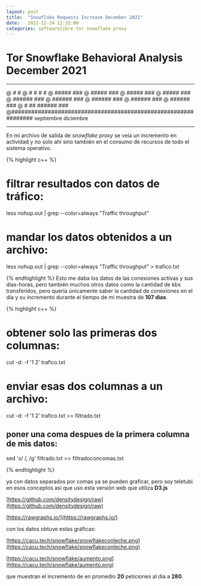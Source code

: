 ```yaml
---
layout: post
title:  "Snowflake Requests Increase December 2021"
date:   2021-12-24 12:32:00
categories: softwarelibre tor snowflake proxy
---
```

# Tor Snowflake Behavioral Analysis December 2021

---------------------                                                                    
@                                                         #    #
@                                                       # #  # #
@                                                      ##### ###
@                                                      ##### ###
@                                                      ##### ###
@                                                      ##### ###
@                                                     ###### ###
@                                                     ###### ###
@                                                     ###### ###
@                                                     ###### ###
@                                                     ###### ###
@                                             #    ## ###### ###
@###############################################################
   septiembre                                         diciembre

---------------------

En mi archivo de salida de *snowflake proxy* se veía un incremento en actividad y no solo ahí sino también en el consumo de recursos de todo el sistema operativo.

{% highlight c++ %}

# filtrar resultados con datos de tráfico:

less nohup.out | grep --color=always "Traffic throughput"

# mandar los datos obtenidos a un archivo:

less nohup.out | grep --color=always "Traffic throughput" > trafico.txt

{% endhighlight %}
Esto me daba los datos de las conexiones activas y sus días-horas, pero también muchos otros datos como la cantidad de kbs transferidos, pero quería únicamente saber la cantidad de conexiones en el día y su incremento durante el tiempo de mi muestra de **107 dias**.

{% highlight c++ %}

# obtener solo las primeras dos columnas:

cut -d: -f '1 2' trafico.txt

# enviar esas dos columnas a un archivo:

cut -d: -f '1 2' trafico.txt >> filtrado.txt

## poner una coma despues de la primera columna de mis datos:

sed 's/ /, /g' filtrado.txt >> filtradoconcomas.txt

{% endhighlight %}

ya con datos separados por comas ya se pueden graficar, pero soy teletubi en esos conceptos asi que uso esta versión web que utiliza **D3.js** 

[https://github.com/densitydesign/raw](https://github.com/densitydesign/raw)

[https://rawgraphs.io/](https://rawgraphs.io/)

con los datos obtuve estas gráficas:

[https://cacu.tech/snowflake/snowflakeconleche.png](https://cacu.tech/snowflake/snowflakeconleche.png)

[https://cacu.tech/snowflake/aumento.png](https://cacu.tech/snowflake/aumento.png)

que muestran el incremento de en promedio **20** peticiones al dia a **280**. 


